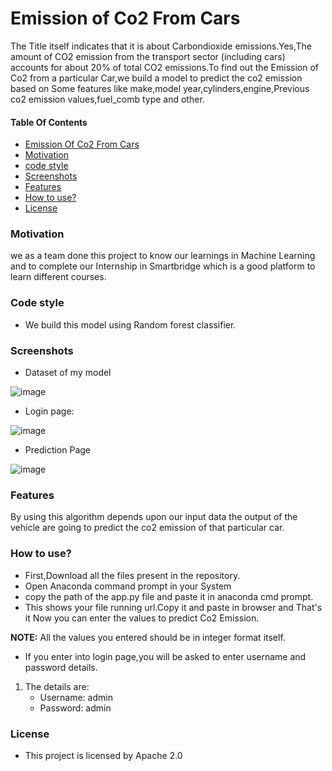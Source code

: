 # **Emission of Co2 From Cars**
The Title itself indicates that it is about Carbondioxide emissions.Yes,The amount of CO2 emission from the transport sector (including cars)
accounts for about 20% of total CO2 emissions.To find out the Emission of Co2 from a particular Car,we build a model to predict the co2 emission 
based on Some features like make,model year,cylinders,engine,Previous co2 emission values,fuel_comb type and other.

#### Table Of Contents
- [Emission Of Co2 From Cars](https://github.com/SmartPracticeschool/llSPS-INT-3122-Emission-of-Co2-From-Cars/blob/master/README.md#emission-of-co2-from-cars)
- [Motivation](https://github.com/SmartPracticeschool/llSPS-INT-3122-Emission-of-Co2-From-Cars/blob/master/README.md#motivation)
- [code style](https://github.com/SmartPracticeschool/llSPS-INT-3122-Emission-of-Co2-From-Cars/blob/master/README.md#code-style)
- [Screenshots](https://github.com/SmartPracticeschool/llSPS-INT-3122-Emission-of-Co2-From-Cars/blob/master/README.md#screenshots)
- [Features](https://github.com/SmartPracticeschool/llSPS-INT-3122-Emission-of-Co2-From-Cars/blob/master/README.md#features)
- [How to use?](https://github.com/SmartPracticeschool/llSPS-INT-3122-Emission-of-Co2-From-Cars/blob/master/README.md#how-to-use)
- [License](https://github.com/SmartPracticeschool/llSPS-INT-3122-Emission-of-Co2-From-Cars/blob/master/README.md#license)

### Motivation
we as a team done this project to know our learnings in Machine Learning and to complete our Internship in Smartbridge which is a good platform to 
learn different courses.

### Code style
- We build this model using Random forest classifier.

### Screenshots
- Dataset of my model

![image](https://user-images.githubusercontent.com/61023747/86532952-5623cc00-beeb-11ea-9fe7-b9f24ea1ab41.png)

- Login page:

![image](https://user-images.githubusercontent.com/61023747/86533037-f24dd300-beeb-11ea-8809-2cf58fe6e502.png)

- Prediction Page

![image](https://user-images.githubusercontent.com/61023747/86533096-39d45f00-beec-11ea-82f1-94eb84928173.png)

### Features
By using this algorithm depends upon our input data the output
of the vehicle are going to predict the co2 emission of that
particular car.

### How to use?
- First,Download all the files present in the repository.
- Open Anaconda command prompt in your System
- copy the path of the app.py file and paste it in anaconda cmd prompt.
- This shows your file running url.Copy it and paste in browser and That's it Now you can enter the values to predict Co2 Emission. 

**NOTE:** All the values you entered should be in integer format itself.
- If you enter into login page,you will be asked to enter username and password details.
1. The details are:
   - Username: admin
   - Password: admin

### License
- This project is licensed by Apache 2.0 


